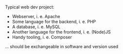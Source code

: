 Typical web dev project:

* Webserver, i. e. Apache
* Some language for the backend, i. e. PHP
* A database, i. e. MySQL
* Another language for the frontend, i. e. (Node)JS 
* Handy tooling, i. e. Composer

... should be exchangeable in software and version used
